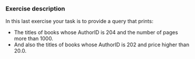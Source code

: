 ### Exercise description
In this last exercise your task is to provide a query that prints:

- The titles of books whose AuthorID is 204 and the number of pages more than 1000.
- And also the titles of books whose AuthorID is 202 and price higher than 20.0. 